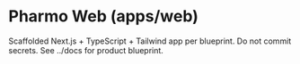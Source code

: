 # Pharmo Web (apps/web)

Scaffolded Next.js + TypeScript + Tailwind app per blueprint. Do not commit secrets. See ../docs for product blueprint.

